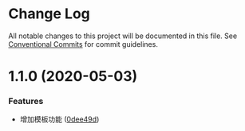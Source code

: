 # Change Log

All notable changes to this project will be documented in this file.
See [Conventional Commits](https://conventionalcommits.org) for commit guidelines.

# 1.1.0 (2020-05-03)


### Features

* 增加模板功能 ([0dee49d](https://github.com/rmchen-12/mono-registry/commit/0dee49d75a37af0daf33ec9b0edd81179757f521))
